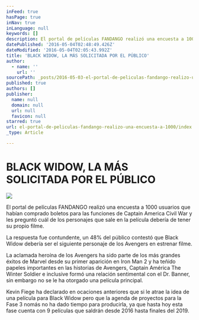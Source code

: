 ```yaml
---
inFeed: true
hasPage: true
inNav: true
inLanguage: null
keywords: []
description: El portal de películas FANDANGO realizó una encuesta a 1000 usuarios que habían comprado boletos para las funciones de Captain America Civil War y les preguntó cuál de los personajes que sale en la película debería de tener su propio filme.
datePublished: '2016-05-04T02:48:49.426Z'
dateModified: '2016-05-04T02:05:43.992Z'
title: 'BLACK WIDOW, LA MÁS SOLICITADA POR EL PÚBLICO'
author:
  - name: ''
    url: ''
sourcePath: _posts/2016-05-03-el-portal-de-peliculas-fandango-realizo-una-encuesta-a-1000.md
published: true
authors: []
publisher:
  name: null
  domain: null
  url: null
  favicon: null
starred: true
url: el-portal-de-peliculas-fandango-realizo-una-encuesta-a-1000/index.html
_type: Article

---
```

# BLACK WIDOW, LA MÁS SOLICITADA POR EL PÚBLICO
![](https://the-grid-user-content.s3-us-west-2.amazonaws.com/1e9665fc-8f90-40b5-8963-6647f9b38b2d.jpg)

El portal de películas FANDANGO realizó una encuesta a 1000 usuarios que habían comprado boletos para las funciones de Captain America Civil War y les preguntó cuál de los personajes que sale en la película debería de tener su propio filme.

La respuesta fue contundente, un 48% del público contestó que Black Widow debería ser el siguiente personaje de los Avengers en estrenar filme. 

La aclamada heroína de los Avengers ha sido parte de los más grandes éxitos de Marvel desde su primer aparición en Iron Man 2 y ha teñido papeles importantes en las historias de Avengers, Captain América The Winter Soldier e inclusive formó una relación sentimental con el Dr. Banner, sin embargo no se le ha otorgado una película principal.

Kevin Fiege ha declarado en ocaciones anteriores que si le atrae la idea de una película para Black Widow pero que la agenda de proyectos para la Fase 3 nomás no ha dado tiempo para producirla, ya que hasta hoy esta fase cuenta con 9 películas que saldrán desde 2016 hasta finales del 2019\.